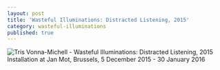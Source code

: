```yaml
---
layout: post
title: 'Wasteful Illuminations: Distracted Listening, 2015'
category: wasteful-illuminations
published: true
---
```


![Tris Vonna-Michell - Wasteful Illuminations: Distracted Listening, 2015]({{site.baseurl}}/assets/img/0205-wasteful-illuminations-distracted-listening-2015.jpg)
Installation at Jan Mot, Brussels, 5 December 2015 - 30 January 2016
